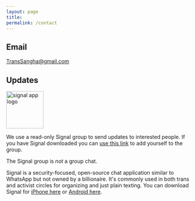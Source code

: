 ```yaml
---
layout: page
title:
permalink: /contact
---
```


## Email
[TransSangha@gmail.com](mailto:transsangha@gmail.com)

## Updates

<img src="images/signal.png" alt="signal app logo" width="100px"/>

We use a read-only Signal group to send updates to interested people. If you have Signal downloaded you can [use this link](https://signal.group/#CjQKICYH4BMbBk2x0wwIzPQT26q-4Bv-f8yC493EyGR5WMuyEhCEzV1c3QgZEuN1McLCru51) to add yourself to the group.

The Signal group is *not* a group chat.

Signal is a security-focused, open-source chat application similar to WhatsApp but not owned by a billionaire. It's commonly used in both trans and activist circles for organizing and just plain texting. You can download Signal for [iPhone here](https://apps.apple.com/us/app/signal-private-messenger/id874139669) or [Android here](https://play.google.com/store/apps/details?id=org.thoughtcrime.securesms).



